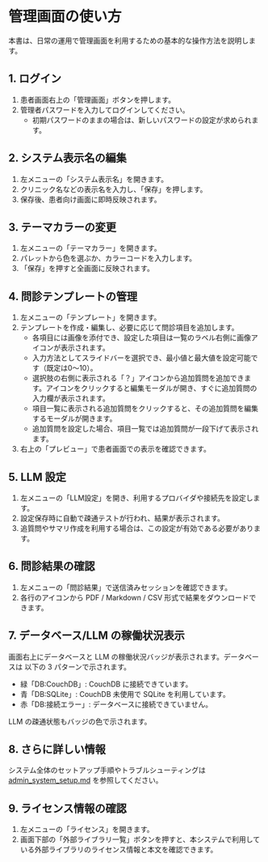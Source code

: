 # 管理画面の使い方

本書は、日常の運用で管理画面を利用するための基本的な操作方法を説明します。

## 1. ログイン
1. 患者画面右上の「管理画面」ボタンを押します。
2. 管理者パスワードを入力してログインしてください。
   - 初期パスワードのままの場合は、新しいパスワードの設定が求められます。

## 2. システム表示名の編集
1. 左メニューの「システム表示名」を開きます。
2. クリニック名などの表示名を入力し、「保存」を押します。
3. 保存後、患者向け画面に即時反映されます。

## 3. テーマカラーの変更
1. 左メニューの「テーマカラー」を開きます。
2. パレットから色を選ぶか、カラーコードを入力します。
3. 「保存」を押すと全画面に反映されます。

## 4. 問診テンプレートの管理
1. 左メニューの「テンプレート」を開きます。
2. テンプレートを作成・編集し、必要に応じて問診項目を追加します。
   - 各項目には画像を添付でき、設定した項目は一覧のラベル右側に画像アイコンが表示されます。
   - 入力方法としてスライドバーを選択でき、最小値と最大値を設定可能です（既定は0〜10）。
   - 選択肢の右側に表示される「？」アイコンから追加質問を追加できます。アイコンをクリックすると編集モーダルが開き、すぐに追加質問の入力欄が表示されます。
   - 項目一覧に表示される追加質問をクリックすると、その追加質問を編集するモーダルが開きます。
   - 追加質問を設定した場合、項目一覧では追加質問が一段下げて表示されます。
3. 右上の「プレビュー」で患者画面での表示を確認できます。

## 5. LLM 設定
1. 左メニューの「LLM設定」を開き、利用するプロバイダや接続先を設定します。
2. 設定保存時に自動で疎通テストが行われ、結果が表示されます。
3. 追質問やサマリ作成を利用する場合は、この設定が有効である必要があります。

## 6. 問診結果の確認
1. 左メニューの「問診結果」で送信済みセッションを確認できます。
2. 各行のアイコンから PDF / Markdown / CSV 形式で結果をダウンロードできます。

## 7. データベース/LLM の稼働状況表示
画面右上にデータベースと LLM の稼働状況バッジが表示されます。データベースは
以下の 3 パターンで示されます。

- 緑「DB:CouchDB」: CouchDB に接続できています。
- 青「DB:SQLite」: CouchDB 未使用で SQLite を利用しています。
- 赤「DB:接続エラー」: データベースに接続できていません。

LLM の疎通状態もバッジの色で示されます。

## 8. さらに詳しい情報
システム全体のセットアップ手順やトラブルシューティングは [admin_system_setup.md](/docs/admin_system_setup.md) を参照してください。

## 9. ライセンス情報の確認
1. 左メニューの「ライセンス」を開きます。
2. 画面下部の「外部ライブラリ一覧」ボタンを押すと、本システムで利用している外部ライブラリのライセンス情報と本文を確認できます。
